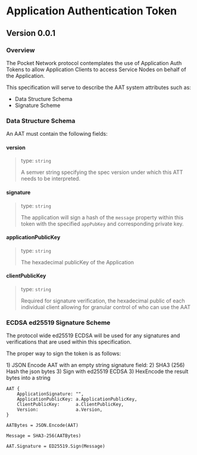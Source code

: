 # Application Authentication Token

## Version 0.0.1

### Overview

The Pocket Network protocol contemplates the use of Application Auth Tokens to allow Application Clients to access Service Nodes on behalf of the Application.

This specification will serve to describe the AAT system attributes such as:

* Data Structure Schema
* Signature Scheme

### Data Structure Schema

An AAT must contain the following fields:

#### version

> type: `string`
>
> A semver string specifying the spec version under which this ATT needs to be interpreted.

#### signature

> type: `string`
>
> The application will sign a hash of the `message` property within this token with the specified `appPubKey` and corresponding private key.

#### applicationPublicKey

> type: `string`
>
> The hexadecimal publicKey of the Application

#### clientPublicKey

> type: `string`
>
> Required for signature verification, the hexadecimal public of each individual client allowing for granular control of who can use the AAT

### ECDSA ed25519 Signature Scheme

The protocol wide ed25519 ECDSA will be used for any signatures and verifications that are used within this specification.

The proper way to sign the token is as follows:

1\) JSON Encode AAT with an empty string signature field: 2\) SHA3 \(256\) Hash the json bytes 3\) Sign with ed25519 ECDSA 3\) HexEncode the result bytes into a string

```text
AAT {
    ApplicationSignature: "",
    ApplicationPublicKey: a.ApplicationPublicKey,
    ClientPublicKey:      a.ClientPublicKey,
    Version:              a.Version,
}
```

`AATBytes = JSON.Encode(AAT)`

`Message = SHA3-256(AATBytes)`

`AAT.Signature = ED25519.Sign(Message)`

